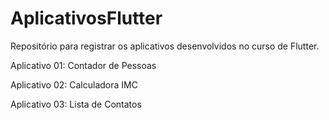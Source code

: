 # AplicativosFlutter
Repositório para registrar os aplicativos desenvolvidos no curso de Flutter.

Aplicativo 01: Contador de Pessoas

Aplicativo 02: Calculadora IMC

Aplicativo 03: Lista de Contatos
